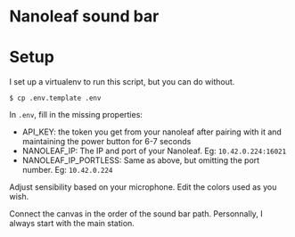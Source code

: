 Nanoleaf sound bar
===

# Setup

I set up a virtualenv to run this script, but you can do without.

`$ cp .env.template .env`

In `.env`, fill in the missing properties:
* API_KEY: the token you get from your nanoleaf after pairing with it and maintaining the power button for 6-7 seconds
* NANOLEAF_IP: The IP and port of your Nanoleaf. Eg: `10.42.0.224:16021`
* NANOLEAF_IP_PORTLESS: Same as above, but omitting the port number. Eg: `10.42.0.224`

Adjust sensibility based on your microphone. Edit the colors used as you wish.

Connect the canvas in the order of the sound bar path. Personnally, I always start with the main station.
